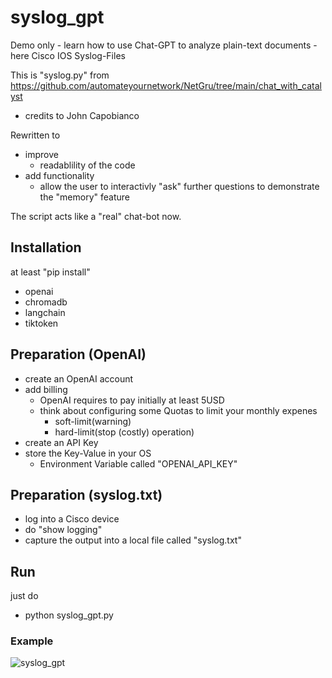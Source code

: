 # syslog_gpt
Demo only - learn how to use Chat-GPT to analyze plain-text documents - here Cisco IOS Syslog-Files 

This is "syslog.py" from https://github.com/automateyournetwork/NetGru/tree/main/chat_with_catalyst
 * credits to John Capobianco

Rewritten to
 * improve
   * readablility of the code
 * add functionality
   * allow the user to interactivly "ask" further questions to demonstrate the "memory" feature

The script acts like a "real" chat-bot now.

## Installation

at least "pip install"
* openai
* chromadb
* langchain
* tiktoken

## Preparation (OpenAI)
* create an OpenAI account
* add billing
  * OpenAI requires to pay initially at least 5USD
  * think about configuring some Quotas to limit your monthly expenes
    * soft-limit(warning)
    * hard-limit(stop (costly) operation)
* create an API Key
* store the Key-Value in your OS
  * Environment Variable called "OPENAI_API_KEY"

## Preparation (syslog.txt)

* log into a Cisco device
* do "show logging"
* capture the output into a local file called "syslog.txt"

## Run

just do
* python syslog_gpt.py

### Example
![syslog_gpt](https://github.com/heitmanr/syslog_gpt/assets/26636908/0288b62d-2acf-42e0-aa35-e003d42549d3)


